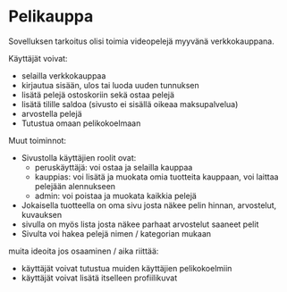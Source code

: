# Pelikauppa

Sovelluksen tarkoitus olisi toimia videopelejä myyvänä verkkokauppana. 

Käyttäjät voivat:
- selailla verkkokauppaa
- kirjautua sisään, ulos tai luoda uuden tunnuksen
- lisätä pelejä ostoskoriin sekä ostaa pelejä
- lisätä tilille saldoa (sivusto ei sisällä oikeaa maksupalvelua)
- arvostella pelejä
- Tutustua omaan pelikokoelmaan

Muut toiminnot:
- Sivustolla käyttäjien roolit ovat:
   - peruskäyttäjä: voi ostaa ja selailla kauppaa
   - kauppias: voi lisätä ja muokata omia tuotteita kauppaan, voi laittaa pelejään alennukseen
   - admin: voi poistaa ja muokata kaikkia pelejä
- Jokaisella tuotteella on oma sivu josta näkee pelin hinnan, arvostelut, kuvauksen
- sivulla on myös lista josta näkee parhaat arvostelut saaneet pelit
- Sivulta voi hakea pelejä nimen / kategorian mukaan

muita ideoita jos osaaminen / aika riittää:
- käyttäjät voivat tutustua muiden käyttäjien pelikokoelmiin
- käyttäjät voivat lisätä itselleen profiilikuvat